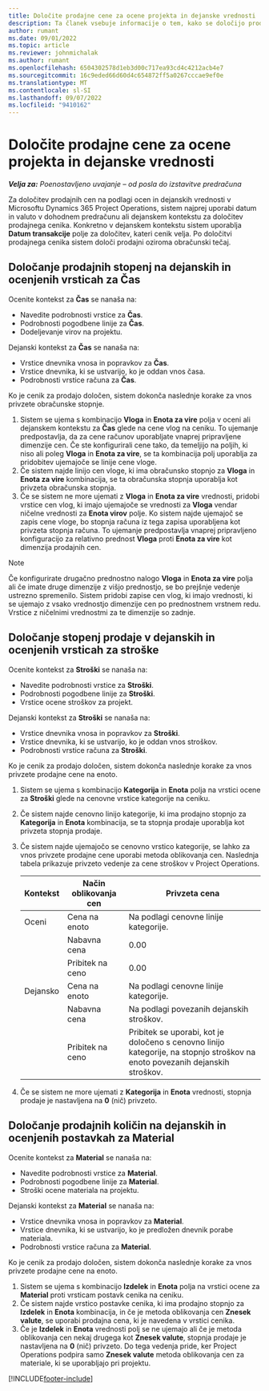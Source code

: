 ```yaml
---
title: Določite prodajne cene za ocene projekta in dejanske vrednosti
description: Ta članek vsebuje informacije o tem, kako se določijo prodajne cene za ocene in dejanske vrednosti projekta.
author: rumant
ms.date: 09/01/2022
ms.topic: article
ms.reviewer: johnmichalak
ms.author: rumant
ms.openlocfilehash: 6504302578d1eb3d00c717ea93cd4c4212acb4e7
ms.sourcegitcommit: 16c9eded66d60d4c654872ff5a0267cccae9ef0e
ms.translationtype: MT
ms.contentlocale: sl-SI
ms.lasthandoff: 09/07/2022
ms.locfileid: "9410162"
---
```

# <a name="determine-sales-prices-for-project-estimates-and-actuals"></a>Določite prodajne cene za ocene projekta in dejanske vrednosti

_**Velja za:** Poenostavljeno uvajanje – od posla do izstavitve predračuna_

Za določitev prodajnih cen na podlagi ocen in dejanskih vrednosti v Microsoftu Dynamics 365 Project Operations, sistem najprej uporabi datum in valuto v dohodnem predračunu ali dejanskem kontekstu za določitev prodajnega cenika. Konkretno v dejanskem kontekstu sistem uporablja **Datum transakcije** polje za določitev, kateri cenik velja. Po določitvi prodajnega cenika sistem določi prodajni oziroma obračunski tečaj.

## <a name="determining-sales-rates-on-actual-and-estimate-lines-for-time"></a>Določanje prodajnih stopenj na dejanskih in ocenjenih vrsticah za Čas

Ocenite kontekst za **Čas** se nanaša na:

- Navedite podrobnosti vrstice za **Čas**.
- Podrobnosti pogodbene linije za **Čas**.
- Dodeljevanje virov na projektu.

Dejanski kontekst za **Čas** se nanaša na:

- Vrstice dnevnika vnosa in popravkov za **Čas**.
- Vrstice dnevnika, ki se ustvarijo, ko je oddan vnos časa.
- Podrobnosti vrstice računa za **Čas**. 

Ko je cenik za prodajo določen, sistem dokonča naslednje korake za vnos privzete obračunske stopnje.

1. Sistem se ujema s kombinacijo **Vloga** in **Enota za vire** polja v oceni ali dejanskem kontekstu za **Čas** glede na cene vlog na ceniku. To ujemanje predpostavlja, da za cene računov uporabljate vnaprej pripravljene dimenzije cen. Če ste konfigurirali cene tako, da temeljijo na poljih, ki niso ali poleg **Vloga** in **Enota za vire**, se ta kombinacija polj uporablja za pridobitev ujemajoče se linije cene vloge.
1. Če sistem najde linijo cen vloge, ki ima obračunsko stopnjo za **Vloga** in **Enota za vire** kombinacija, se ta obračunska stopnja uporablja kot privzeta obračunska stopnja.
1. Če se sistem ne more ujemati z **Vloga** in **Enota za vire** vrednosti, pridobi vrstice cen vlog, ki imajo ujemajoče se vrednosti za **Vloga** vendar ničelne vrednosti za **Enota virov** polje. Ko sistem najde ujemajoč se zapis cene vloge, bo stopnja računa iz tega zapisa uporabljena kot privzeta stopnja računa. To ujemanje predpostavlja vnaprej pripravljeno konfiguracijo za relativno prednost **Vloga** proti **Enota za vire** kot dimenzija prodajnih cen.

> [!NOTE]
> Če konfigurirate drugačno prednostno nalogo **Vloga** in **Enota za vire** polja ali če imate druge dimenzije z višjo prednostjo, se bo prejšnje vedenje ustrezno spremenilo. Sistem pridobi zapise cen vlog, ki imajo vrednosti, ki se ujemajo z vsako vrednostjo dimenzije cen po prednostnem vrstnem redu. Vrstice z ničelnimi vrednostmi za te dimenzije so zadnje.

## <a name="determining-sales-rates-on-actual-and-estimate-lines-for-expense"></a>Določanje stopenj prodaje v dejanskih in ocenjenih vrsticah za stroške

Ocenite kontekst za **Stroški** se nanaša na:

- Navedite podrobnosti vrstice za **Stroški**.
- Podrobnosti pogodbene linije za **Stroški**.
- Vrstice ocene stroškov za projekt.

Dejanski kontekst za **Stroški** se nanaša na:

- Vrstice dnevnika vnosa in popravkov za **Stroški**.
- Vrstice dnevnika, ki se ustvarijo, ko je oddan vnos stroškov.
- Podrobnosti vrstice računa za **Stroški**. 

Ko je cenik za prodajo določen, sistem dokonča naslednje korake za vnos privzete prodajne cene na enoto.

1. Sistem se ujema s kombinacijo **Kategorija** in **Enota** polja na vrstici ocene za **Stroški** glede na cenovne vrstice kategorije na ceniku.
1. Če sistem najde cenovno linijo kategorije, ki ima prodajno stopnjo za **Kategorija** in **Enota** kombinacija, se ta stopnja prodaje uporablja kot privzeta stopnja prodaje.
1. Če sistem najde ujemajočo se cenovno vrstico kategorije, se lahko za vnos privzete prodajne cene uporabi metoda oblikovanja cen. Naslednja tabela prikazuje privzeto vedenje za cene stroškov v Project Operations.

    | Kontekst | Način oblikovanja cen | Privzeta cena |
    | --- | --- | --- |
    | Oceni | Cena na enoto | Na podlagi cenovne linije kategorije. |
    |        | Nabavna cena | 0.00 |
    |        | Pribitek na ceno | 0.00 |
    | Dejansko | Cena na enoto | Na podlagi cenovne linije kategorije. |
    |        | Nabavna cena | Na podlagi povezanih dejanskih stroškov. |
    |        | Pribitek na ceno | Pribitek se uporabi, kot je določeno s cenovno linijo kategorije, na stopnjo stroškov na enoto povezanih dejanskih stroškov. |

1. Če se sistem ne more ujemati z **Kategorija** in **Enota** vrednosti, stopnja prodaje je nastavljena na **0** (nič) privzeto.

## <a name="determining-sales-rates-on-actual-and-estimate-lines-for-material"></a>Določanje prodajnih količin na dejanskih in ocenjenih postavkah za Material

Ocenite kontekst za **Material** se nanaša na:

- Navedite podrobnosti vrstice za **Material**.
- Podrobnosti pogodbene linije za **Material**.
- Stroški ocene materiala na projektu.

Dejanski kontekst za **Material** se nanaša na:

- Vrstice dnevnika vnosa in popravkov za **Material**.
- Vrstice dnevnika, ki se ustvarijo, ko je predložen dnevnik porabe materiala.
- Podrobnosti vrstice računa za **Material**. 

Ko je cenik za prodajo določen, sistem dokonča naslednje korake za vnos privzete prodajne cene na enoto.

1. Sistem se ujema s kombinacijo **Izdelek** in **Enota** polja na vrstici ocene za **Material** proti vrsticam postavk cenika na ceniku.
1. Če sistem najde vrstico postavke cenika, ki ima prodajno stopnjo za **Izdelek** in **Enota** kombinacija, in če je metoda oblikovanja cen **Znesek valute**, se uporabi prodajna cena, ki je navedena v vrstici cenika. 
1. Če je **Izdelek** in **Enota** vrednosti polj se ne ujemajo ali če je metoda oblikovanja cen nekaj drugega kot **Znesek valute**, stopnja prodaje je nastavljena na **0** (nič) privzeto. Do tega vedenja pride, ker Project Operations podpira samo **Znesek valute** metoda oblikovanja cen za materiale, ki se uporabljajo pri projektu.

[!INCLUDE[footer-include](../../includes/footer-banner.md)]
